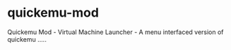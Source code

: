 # quickemu-mod
Quickemu Mod - Virtual Machine Launcher  -  A menu interfaced version of quickemu .....
